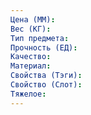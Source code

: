 ```yaml
---
Цена (ММ): 
Вес (КГ): 
Тип предмета: 
Прочность (ЕД): 
Качество: 
Материал: 
Свойства (Тэги): 
Свойство (Слот): 
Тяжелое:
---
```

